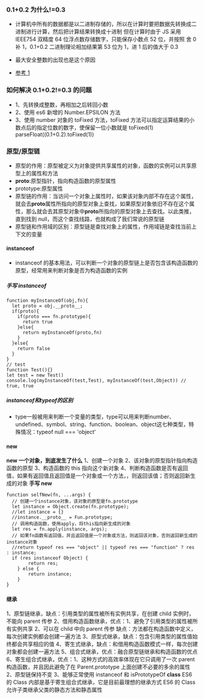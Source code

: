 ### 0.1+0.2 为什么!=0.3

- 计算机中所有的数据都是以二进制存储的，所以在计算时要把数据先转换成二进制进行计算，然后把计算结果转换成十进制
  但在计算时由于 JS 采用 IEEE754 双精度 64 位浮点数存储数字，只能保存小数点 52 位，并按照 舍 0 补 1，0.1+0.2 二进制理论相加结果第 53 位为 1，进 1 后的值大于 0.3
- 最大安全整数的出现也是这个原因

- [参考 1](https://blog.csdn.net/m0_52743009/article/details/129027679?spm=1001.2101.3001.6650.2&utm_medium=distribute.pc_relevant.none-task-blog-2%7Edefault%7EAD_ESQUERY%7Eyljh-2-129027679-blog-119610620.pc_relevant_3mothn_strategy_and_data_recovery&depth_1-utm_source=distribute.pc_relevant.none-task-blog-2%7Edefault%7EAD_ESQUERY%7Eyljh-2-129027679-blog-119610620.pc_relevant_3mothn_strategy_and_data_recovery&utm_relevant_index=5)

### 如何解决 0.1+0.2!=0.3 的问题

- 1、先转换成整数，再相加之后转回小数
- 2、使用 es6 新增的 Number.EPSILON 方法
- 3、使用 number 对象的 toFixed 方法，toFixed 方法可以指定运算结果的小数点后的指定位数的数字，使保留一位小数就是 toFixed(1)
  parseFloat((0.1+0.2).toFixed(1))

### 原型/原型链

- 原型的作用：原型被定义为对象提供共享属性的对象，函数的实例可以共享原型上的属性和方法
- **proto**:原型指针，指向构造函数的原型属性
- prototype:原型属性
- 原型链的作用：当访问一个对象上属性时，如果该对象内部不存在这个属性，就会去**proto**属性所指向的原型对象上查找，如果原型对象依旧不存在这个属性，那么就会去其原型对象中**proto**所指向的原型对象上去查找。以此类推，直到找到 null，而这个查找线路，也就构成了我们常说的原型链
- 原型链和作用域的区别：原型链是查找对象上的属性，作用域链是查找当前上下文的变量

#### instanceof

- instanceof 的基本用法，可以判断一个对象的原型链上是否包含该构造函数的原型，经常用来判断对象是否为构造函数的实例

##### 手写 instanceof

```
function myInstanceOf(obj,fn){
  let proto = obj.__proto__;
  if(proto){
    if(proto === fn.prototype){
      return true
    }else{
      return myInstanceOf(proto,fn)
    }
  }else{
    return false
  }
}
// test
function Test(){}
let test = new Test()
console.log(myInstanceOf(test,Test), myInstanceOf(test,Object)) // true, true
```
##### instanceof和typeof的区别
- type一般被用来判断一个变量的类型，type可以用来判断number、undefined、symbol、string、function、boolean、object这七种类型，特殊情况：typeof null === 'object'

#### new

**new 一个对象，到底发生了什么**
1、创建一个对象
2、该对象的原型指针指向构造函数的原型
3、构造函数的 this 指向这个新对象
4、判断构造函数是否有返回值，如果有返回值且返回值是一个对象或一个方法，，则返回该值；否则返回新生成的对象
**手写 new**

```
function selfNew(fn, ...args) {
  // 创建一个instance对象，该对象的原型是fn.prototype
  let instance = Object.create(fn.prototype);
  //let instance = {}
  //instance.__proto__ = Fun.prototype;
  // 调用构造函数，使用apply，将this指向新生成的对象
  let res = fn.apply(instance, args);
  // 如果fn函数有返回值，并且返回值是一个对象或方法，则返回该对象，否则返回新生成的instance对象
  //return typeof res === "object" || typeof res === "function" ? res : instance;
  if (res instanceof Object) {
        return res;
    } else {
        return instance;
    }
}
```

#### 继承

1、原型链继承，缺点：引用类型的属性被所有实例共享，在创建 child 实例时，不能向 parent 传参
2、借用构造函数继承，优点：1、避免了引用类型的属性被所有实例共享 2、可以在 child 中向 parent 传参 缺点：方法都在构造函数中定义，每次创建实例都会创建一遍方法
3、原型式继承，缺点：包含引用类型的属性值始终都会共享相应的值
4、寄生式继承，缺点：和借用构造函数模式一样，每次创建对象都会创建一遍方法
5、组合式继承，优点：融合原型链继承和构造函数的优点
6、寄生组合式继承，优点：1、这种方式的高效率体现在它只调用了一次 parent 构造函数，并且因此避免了在 Parent.prototype 上面创建不必要的多余的属性 2、原型链保持不变 3、能够正常使用 instanceof 和 isPrototypeOf
**class**
ES6 的 Class 内部是基于寄生组合式继承，它是目前最理想的继承方式
ES6 的 Class 允许子类继承父类的静态方法和静态属性

